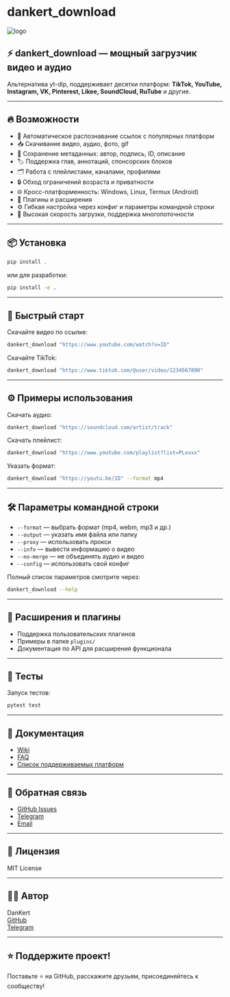 # dankert_download

![logo](https://raw.githubusercontent.com/Dan-Kert/dankert-download/main/logo.png)

## ⚡️ dankert_download — мощный загрузчик видео и аудио

Альтернатива yt-dlp, поддерживает десятки платформ: **TikTok, YouTube, Instagram, VK, Pinterest, Likee, SoundCloud, RuTube** и другие.

---

## 🔥 Возможности

- 🧠 Автоматическое распознавание ссылок с популярных платформ
- 📥 Скачивание видео, аудио, фото, gif
- 📝 Сохранение метаданных: автор, подпись, ID, описание
- 🏷️ Поддержка глав, аннотаций, спонсорских блоков
- 🗂️ Работа с плейлистами, каналами, профилями
- 🔒 Обход ограничений возраста и приватности
- 🌐 Кросс-платформенность: Windows, Linux, Termux (Android)
- 🧩 Плагины и расширения
- ⚙️ Гибкая настройка через конфиг и параметры командной строки
- 🚀 Высокая скорость загрузки, поддержка многопоточности

---

## 📦 Установка

```sh
pip install .
```

или для разработки:

```sh
pip install -e .
```

---

## 🚀 Быстрый старт

Скачайте видео по ссылке:

```sh
dankert_download "https://www.youtube.com/watch?v=ID"
```

Скачайте TikTok:

```sh
dankert_download "https://www.tiktok.com/@user/video/1234567890"
```

---

## ⚙️ Примеры использования

Скачать аудио:

```sh
dankert_download "https://soundcloud.com/artist/track"
```

Скачать плейлист:

```sh
dankert_download "https://www.youtube.com/playlist?list=PLxxxx"
```

Указать формат:

```sh
dankert_download "https://youtu.be/ID" --format mp4
```

---

## 🛠️ Параметры командной строки

- `--format` — выбрать формат (mp4, webm, mp3 и др.)
- `--output` — указать имя файла или папку
- `--proxy` — использовать прокси
- `--info` — вывести информацию о видео
- `--no-merge` — не объединять аудио и видео
- `--config` — использовать свой конфиг

Полный список параметров смотрите через:

```sh
dankert_download --help
```

---

## 🧩 Расширения и плагины

- Поддержка пользовательских плагинов
- Примеры в папке `plugins/`
- Документация по API для расширения функционала

---

## 🧪 Тесты

Запуск тестов:

```sh
pytest test
```

---

## 📝 Документация

- [Wiki](https://github.com/Dan-Kert/dankert-download/wiki)
- [FAQ](https://github.com/Dan-Kert/dankert-download/wiki/FAQ)
- [Список поддерживаемых платформ](https://github.com/Dan-Kert/dankert-download/wiki/Platforms)

---

## 💬 Обратная связь

- [GitHub Issues](https://github.com/Dan-Kert/dankert-download/issues)
- [Telegram](https://t.me/dankertbot)
- [Email](mailto:dan.kert.official@gmail.com)

---

## 📝 Лицензия

MIT License

---

## 👨‍💻 Автор

DanKert  
[GitHub](https://github.com/Dan-Kert)  
[Telegram](https://t.me/dankert)

---

## ⭐️ Поддержите проект!

Поставьте ⭐️ на GitHub, расскажите друзьям, присоединяйтесь к сообществу!